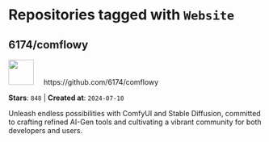 # Repositories tagged with `Website`


## 6174/comflowy


<a href='https://github.com/6174/comflowy'>
<img src="https://avatars.githubusercontent.com/u/3872872?v=4" width="50" height="50"></a> &nbsp; &nbsp; https://github.com/6174/comflowy

**Stars**: `848` | **Created at**: `2024-07-10`


Unleash endless possibilities with ComfyUI and Stable Diffusion, committed to crafting refined AI-Gen tools and cultivating a vibrant community for both developers and users. 
